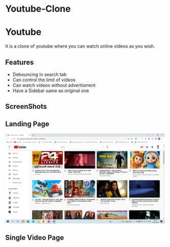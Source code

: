 # Youtube-Clone


# Youtube

It is a clone of youtube where you can watch online videos as you wish.

## Features

<ul>
  <li>Debouncing in search tab</li>
  <li>Can control the limit of videos</li>
  <li>Can watch videos without advertisment</li>
  <li>Have a Sidebar same as original one</li>
</ul>

## ScreenShots

<h2>Landing Page</h2>
<img src="https://github.com/naushadcom/Youtube-Clone/blob/main/Youtube%20Clone/pic/Screenshot%20(1109).png" />



<h2>Single Video Page</h2>



